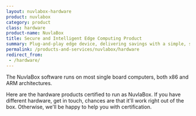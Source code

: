```yaml
---
layout: nuvlabox-hardware
product: nuvlabox
category: product
class: hardware
product-name: NuvlaBox
title: Secure and Intelligent Edge Computing Product
summary: Plug-and-play edge device, delivering savings with a simple, secure and private "cloud-in-a-box" solution. Build scalable IoT systems, reduce operational costs and improve efficiency.
permalink: /products-and-services/nuvlabox/hardware
redirect_from:
 - /hardware/
---
```


The NuvlaBox software runs on most single board computers, both x86 and ARM architectures.

Here are the hardware products certified to run as NuvlaBox. If you have different hardware, get in touch, chances are that it'll work right out of the box. Otherwise, we'll be happy to help you with certification.

